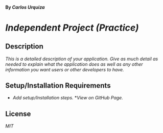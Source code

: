 #### By _**Carlos Urquiza**_

# _Independent Project (Practice)_

## Description

_This is a detailed description of your application. Give as much detail as needed to explain what the application does as well as any other information you want users or other developers to have._

## Setup/Installation Requirements

* _Add setup/Installation steps._
*_View on GitHub Page._

## License

_MIT_